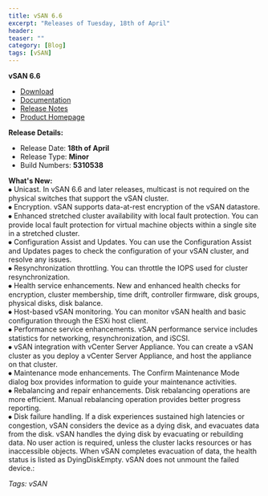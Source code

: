 ```yaml
---
title: vSAN 6.6
excerpt: "Releases of Tuesday, 18th of April"
header:
teaser: ""
category: [Blog]
tags: [vSAN]
---
```


  **vSAN 6.6**               
  * [Download](https://my.vmware.com/en/web/vmware/info/slug/datacenter_cloud_infrastructure/vmware_vsan/6_6)  
  * [Documentation](https://www.vmware.com/support/pubs/virtual-san-pubs.html)  
  * [Release Notes](http://pubs.vmware.com/Release_Notes/en/vsan/66/vmware-virtual-san-66-release-notes.html)  
  * [Product Homepage](https://www.vmware.com/products/virtual-san.html)  

**Release Details:**
  * Release Date: **18th of April**  
  * Release Type: **Minor**   
  * Build Numbers: **5310538**    

**What's New:**  
  ⦁ Unicast. In vSAN 6.6 and later releases, multicast is not required on the physical switches that support the vSAN cluster.  
  ⦁ Encryption. vSAN supports data-at-rest encryption of the vSAN datastore.  
  ⦁ Enhanced stretched cluster availability with local fault protection. You can provide local fault protection for virtual machine objects within a single site in a stretched cluster.  
  ⦁ Configuration Assist and Updates. You can use the Configuration Assist and Updates pages to check the configuration of your vSAN cluster, and resolve any issues.  
  ⦁ Resynchronization throttling. You can throttle the IOPS used for cluster resynchronization.  
  ⦁ Health service enhancements. New and enhanced health checks for encryption, cluster membership, time drift, controller firmware, disk groups, physical disks, disk balance.  
  ⦁ Host-based vSAN monitoring. You can monitor vSAN health and basic configuration through the ESXi host client.  
  ⦁ Performance service enhancements. vSAN performance service includes statistics for networking, resynchronization, and iSCSI.  
  ⦁ vSAN integration with vCenter Server Appliance. You can create a vSAN cluster as you deploy a vCenter Server Appliance, and host the appliance on that cluster.  
  ⦁ Maintenance mode enhancements. The Confirm Maintenance Mode dialog box provides information to guide your maintenance activities.  
  ⦁ Rebalancing and repair enhancements. Disk rebalancing operations are more efficient. Manual rebalancing operation provides better progress reporting.  
  ⦁ Disk failure handling. If a disk experiences sustained high latencies or congestion, vSAN considers the device as a dying disk, and evacuates data from the disk. vSAN handles the dying disk by evacuating or rebuilding data. No user action is required, unless the cluster lacks resources or has inaccessible objects. When vSAN completes evacuation of data, the health status is listed as DyingDiskEmpty. vSAN does not unmount the failed device.:

*Tags: vSAN*
